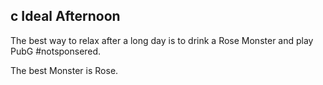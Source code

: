 ## c Ideal Afternoon

The best way to relax after a long day is to drink a Rose Monster and play PubG #notsponsered.

The best Monster is Rose.